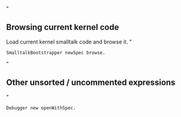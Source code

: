 "
## Browsing current kernel code

Load current kernel smalltalk code and browse it.
"

    SmalltalkBootstrapper newSpec browse.

"

## Other unsorted / uncommented  expressions

"

    Debugger new openWithSpec.


